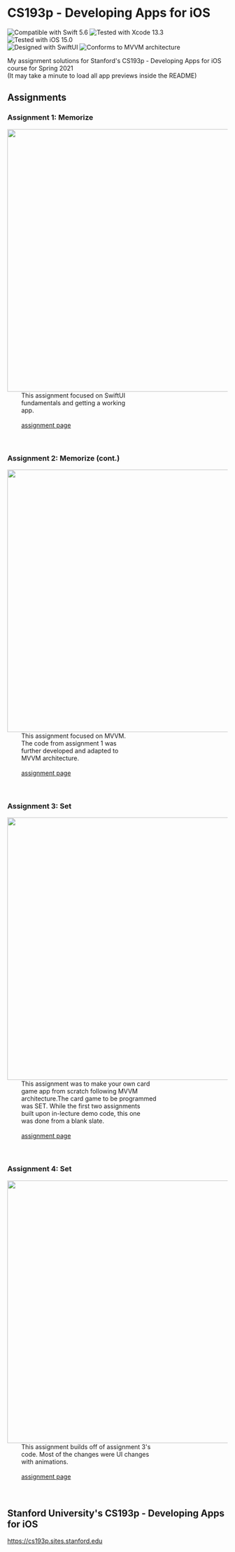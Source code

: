 # CS193p - Developing Apps for iOS
![Compatible with Swift 5.6][swift-version]
![Tested with Xcode 13.3][xcode-version]
![Tested with iOS 15.0][ios-version]
<br />
![Designed with SwiftUI][swiftui]
![Conforms to MVVM architecture][mvvm]

My assignment solutions for Stanford's CS193p - Developing Apps for iOS course for Spring 2021 <br/>
(It may take a minute to load all app previews inside the README)

## Assignments

### Assignment 1: Memorize

<img align="left" src="Assignment 1/preview.GIF" height="600"><br/><br/><br/><br/><br/><br/><br/><br/>
&emsp;&emsp; This assignment focused on SwiftUI <br/>
&emsp;&emsp; fundamentals and getting a working <br/>
&emsp;&emsp; app.<br/><br/>
&emsp;&emsp; [assignment page](https://cs193p.sites.stanford.edu/sites/g/files/sbiybj16636/files/media/file/assignment_1.pdf)
<br clear="left"/><br/><br/>

### Assignment 2: Memorize (cont.)

<img align="left" src="Assignment 2/preview.GIF" height="600"><br/><br/><br/><br/><br/><br/><br/><br/>
&emsp;&emsp; This assignment focused on MVVM. <br/>
&emsp;&emsp; The code from assignment 1 was <br/>
&emsp;&emsp; further developed and adapted to <br/>
&emsp;&emsp; MVVM architecture.<br/><br/>
&emsp;&emsp; [assignment page](https://cs193p.sites.stanford.edu/sites/g/files/sbiybj16636/files/media/file/Assignment%202.pdf)
<br clear="left"/><br/><br/>

### Assignment 3: Set

<img align="left" src="Assignment 3/preview.gif" height="600"><br/><br/><br/><br/><br/><br/>
&emsp;&emsp; This assignment was to make your own card <br/>
&emsp;&emsp; game app from scratch following MVVM <br/>
&emsp;&emsp; architecture.The card game to be programmed <br/>
&emsp;&emsp; was SET. While the first two assignments <br/>
&emsp;&emsp; built upon in-lecture demo code, this one <br/>
&emsp;&emsp; was done from a blank slate.<br/><br/>
&emsp;&emsp; [assignment page](https://cs193p.sites.stanford.edu/sites/g/files/sbiybj16636/files/media/file/assignment_3_0.pdf)
<br clear="left"/><br/><br/>

### Assignment 4: Set

<img align="left" src="Assignment 4/preview.GIF" height="600"><br/><br/><br/><br/><br/><br/>
&emsp;&emsp; This assignment builds off of assignment 3's <br/>
&emsp;&emsp; code. Most of the changes were UI changes <br/>
&emsp;&emsp; with animations.<br/><br/>
&emsp;&emsp; [assignment page](https://cs193p.sites.stanford.edu/sites/g/files/sbiybj16636/files/media/file/assignment_4_0.pdf)
<br clear="left"/><br/><br/>

## Stanford University's CS193p - Developing Apps for iOS
https://cs193p.sites.stanford.edu

[swift-version]: https://img.shields.io/badge/Swift-5.6-green.svg
[xcode-version]: https://img.shields.io/badge/Xcode-13.3-green.svg
[ios-version]: https://img.shields.io/badge/iOS-15.0-green.svg
[swiftui]: https://img.shields.io/badge/SwiftUI-%20-blue
[mvvm]: https://img.shields.io/badge/MVVM-%20-lightgrey
